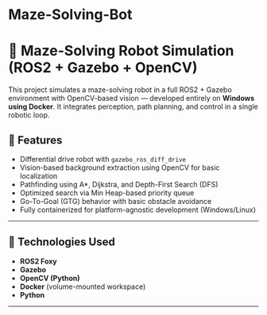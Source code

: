 ﻿# Maze-Solving-Bot

# 🧠 Maze-Solving Robot Simulation (ROS2 + Gazebo + OpenCV)

This project simulates a maze-solving robot in a full ROS2 + Gazebo environment with OpenCV-based vision — developed entirely on **Windows using Docker**. It integrates perception, path planning, and control in a single robotic loop.

## 🚀 Features

- Differential drive robot with `gazebo_ros_diff_drive`
- Vision-based background extraction using OpenCV for basic localization
- Pathfinding using A*, Dijkstra, and Depth-First Search (DFS)
- Optimized search via Min Heap-based priority queue
- Go-To-Goal (GTG) behavior with basic obstacle avoidance
- Fully containerized for platform-agnostic development (Windows/Linux)

---

## 🧱 Technologies Used

- **ROS2 Foxy**
- **Gazebo**
- **OpenCV (Python)**
- **Docker** (volume-mounted workspace)
- **Python**

---


